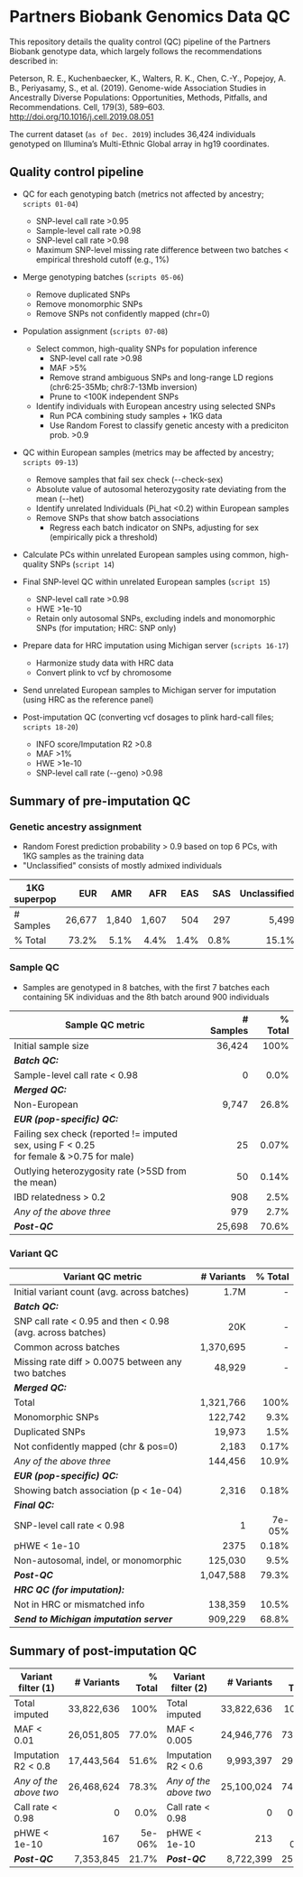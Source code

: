 # Partners Biobank Genomics Data QC

This repository details the quality control (QC) pipeline of the Partners Biobank genotype data, which largely follows the recommendations described in:

Peterson, R. E., Kuchenbaecker, K., Walters, R. K., Chen, C.-Y., Popejoy, A. B., Periyasamy, S., et al. (2019). Genome-wide Association Studies in Ancestrally Diverse Populations: Opportunities, Methods, Pitfalls, and Recommendations. Cell, 179(3), 589–603. http://doi.org/10.1016/j.cell.2019.08.051

The current dataset (`as of Dec. 2019`) includes 36,424 individuals genotyped on Illumina’s Multi-Ethnic Global array in hg19 coordinates.


## Quality control pipeline

* QC for each genotyping batch (metrics not affected by ancestry; `scripts 01-04`)
	* SNP-level call rate >0.95
	* Sample-level call rate >0.98
	* SNP-level call rate >0.98
	* Maximum SNP-level missing rate difference between two batches < empirical threshold cutoff (e.g., 1%)

* Merge genotyping batches (`scripts 05-06`)
	* Remove duplicated SNPs
	* Remove monomorphic SNPs
	* Remove SNPs not confidently mapped (chr=0)

* Population assignment (`scripts 07-08`)
	* Select common, high-quality SNPs for population inference
		* SNP-level call rate >0.98
		* MAF >5%
		* Remove strand ambiguous SNPs and long-range LD regions (chr6:25-35Mb; chr8:7-13Mb inversion)
		* Prune to <100K independent SNPs
	* Identify individuals with European ancestry using selected SNPs
		* Run PCA combining study samples + 1KG data
		* Use Random Forest to classify genetic ancesty with a prediciton prob. >0.9

* QC within European samples (metrics may be affected by ancestry; `scripts 09-13`)
	* Remove samples that fail sex check (--check-sex)
	* Absolute value of autosomal heterozygosity rate deviating from the mean (--het)
	* Identify unrelated Individuals (Pi_hat <0.2) within European samples
	* Remove SNPs that show batch associations
		* Regress each batch indicator on SNPs, adjusting for sex (empirically pick a threshold)

* Calculate PCs within unrelated European samples using common, high-quality SNPs (`script 14`)

* Final SNP-level QC within unrelated European samples (`script 15`)
	* SNP-level call rate >0.98
	* HWE >1e-10
	* Retain only autosomal SNPs, excluding indels and monomorphic SNPs (for imputation; HRC: SNP only)

* Prepare data for HRC imputation using Michigan server (`scripts 16-17`)
	* Harmonize study data with HRC data
	* Convert plink to vcf by chromosome

* Send unrelated European samples to Michigan server for imputation (using HRC as the reference panel)

* Post-imputation QC (converting vcf dosages to plink hard-call files; `scripts 18-20`)
	* INFO score/Imputation R2 >0.8
	* MAF >1%
	* HWE >1e-10
	* SNP-level call rate (--geno) >0.98



## Summary of pre-imputation QC

### Genetic ancestry assignment
- Random Forest prediction probability > 0.9 based on top 6 PCs, with 1KG samples as the training data
- "Unclassified" consists of mostly admixed individuals

| 1KG superpop    |  EUR   |  AMR   |  AFR   |  EAS   |  SAS   | Unclassified | Total |
| --- | -----: | -----: | -----: | -----: | -----: | -----------: | -----:|   
| # Samples | 26,677 | 1,840 | 1,607 | 504 | 297 | 5,499 | 36,424 |
| % Total | 73.2% | 5.1% | 4.4% | 1.4% | 0.8% | 15.1% | 100% |



### Sample QC
- Samples are genotyped in 8 batches, with the first 7 batches each containing 5K individuas and the 8th batch around 900 individuals

| Sample QC metric | # Samples | % Total |
| ---------------- | -------: | -----: |
| Initial sample size | 36,424 | 100%  |
| **_Batch QC:_**  |   |   |
| Sample-level call rate < 0.98  | 0  | 0.0%  |
| **_Merged QC:_**  |   |   |
| Non-European | 9,747  | 26.8%  |
| **_EUR (pop-specific) QC:_**  |   |   |
| Failing sex check (reported != imputed sex, using F < 0.25 <br>for female & >0.75 for male) | 25  | 0.07%  |
| Outlying heterozygosity rate (>5SD from the mean) | 50  | 0.14%  |
| IBD relatedness > 0.2 | 908  | 2.5%  |
| _Any of the above three_ | 979  | 2.7%  |
| **_Post-QC_** | 25,698  | 70.6%  |


### Variant QC

| Variant QC metric  | # Variants | % Total |
| ------------- | -------------: | -------------: |
| Initial variant count (avg. across batches) | 1.7M | - |
| **_Batch QC:_**  |   |   |
| SNP call rate < 0.95 and then < 0.98 (avg. across batches)| 20K  | -  |
| Common across batches | 1,370,695 | - |
| Missing rate diff > 0.0075 between any two batches  | 48,929  | -  |
| **_Merged QC:_**  |   |   |
| Total  | 1,321,766  | 100%  |
| Monomorphic SNPs  | 122,742  | 9.3%  |
| Duplicated SNPs  | 19,973  | 1.5%  |
| Not confidently mapped (chr & pos=0)  | 2,183  | 0.17%  |
| _Any of the above three_  | 144,456  | 10.9%  |
| **_EUR (pop-specific) QC:_**  |   |   |
| Showing batch association (p < 1e-04)  | 2,316  | 0.18%  |
| **_Final QC:_**  |   |   |
| SNP-level call rate < 0.98  | 1  | 7e-05%  |
| pHWE < 1e-10  | 2375  | 0.18%  |
| Non-autosomal, indel, or monomorphic  | 125,030  | 9.5%  |
| **_Post-QC_** | 1,047,588 | 79.3% |
| **_HRC QC (for imputation):_**  |   |   |
| Not in HRC or mismatched info  | 138,359  | 10.5%  |
| **_Send to Michigan imputation server_**  | 909,229  | 68.8%  |



## Summary of post-imputation QC

| Variant filter (1) | # Variants | % Total | Variant filter (2)  | # Variants | % Total |
| ------------------ | ---------: | ------: | ------------------- | ---------: | ------: |
| Total imputed | 33,822,636 | 100% | Total imputed | 33,822,636 | 100% | 
| MAF < 0.01 | 26,051,805 | 77.0% | MAF < 0.005 | 24,946,776 | 73.8% | 
| Imputation R2 < 0.8 | 17,443,564 | 51.6% | Imputation R2 < 0.6 | 9,993,397 | 29.5% |
| _Any of the above two_ | 26,468,624 | 78.3% | _Any of the above two_ | 25,100,024 | 74.2% |
| Call rate < 0.98 | 0 | 0.0% | Call rate < 0.98 | 0 | 0.0% |
| pHWE < 1e-10 | 167 | 5e-06% | pHWE < 1e-10 | 213 | 6e-04% |
| **_Post-QC_** | 7,353,845 | 21.7% | **_Post-QC_** | 8,722,399 | 25.8% |


